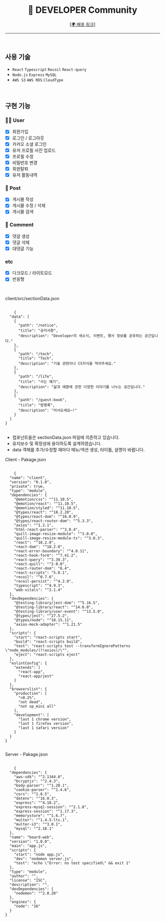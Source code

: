 <div align="center">
  <h1 color:green>🚀 DEVELOPER Community</h1>
  
  <a href="https://web-board-web-6g2llexw0nts.sel3.cloudtype.app/">[🌍 배포 링크]</a>
</div>

<hr/>
<br />

## 사용 기술

- `React` `Typescript` `Recoil` `React-query`
-  `Node.js` `Express` `MySQL`
-  `AWS S3` `AWS RDS` `CloudType`

<br />

##  구현 기능 

### 🙎‍♂️ User

- [x] 회원가입
- [x] 로그인 / 로그아웃
- [x] 카카오 소셜 로그인
- [x] 유저 프로필 사진 업로드
- [x] 프로필 수정
- [x] 비밀번호 변경
- [x] 회원탈퇴
- [x] 유저 활동내역

### 📜 Post

- [x] 게시물 작성
- [x] 게시물 수정 / 삭제
- [x] 게시물 검색

### 💬 Comment

- [x] 댓글 생성
- [x] 댓글 삭제
- [x] 대댓글 기능

### etc

- [x] 다크모드 / 라이트모드
- [x] 반응형 

<br />

<p>client/src/sectionData.json</p>
<pre>
  <code>
    {
  "data": [
    {
      "path": "/notice",
      "title": "공지사항",
      "description": "Developer의 새소식, 이벤트, 행사 정보를 공유하는 공간입니다."
    },
    {
      "path": "/tech",
      "title": "Tech",
      "description": "기술 관련이나 CS지식을 적어주세요."
    },
    {
      "path": "/life",
      "title": "사는 얘기",
      "description": "삶과 애환에 관한 다양한 이야기를 나누는 공간입니다."
    },
    {
      "path": "/guest-book",
      "title": "방명록",
      "description": "어서오세요~!"
    }
  ]
}
  </code>
</pre>

- 컴포넌트들은 sectionData.json 파일에 의존하고 있습니다.
- 유지보수 및 확장성에 용이하도록 설계하였습니다.
- data 객체를 추가/수정할 때마다 메뉴/섹션 생성, 타이틀, 설명이 바뀝니다.


<p>Client - Pakage.json</p>
<pre>
  <code>
    {
  "name": "client",
  "version": "0.1.0",
  "private": true,
  "type": "module",
  "dependencies": {
    "@emotion/css": "^11.10.5",
    "@emotion/react": "^11.10.5",
    "@emotion/styled": "^11.10.5",
    "@types/react": "^18.2.20",
    "@types/react-dom": "^18.0.9",
    "@types/react-router-dom": "^5.3.3",
    "axios": "^1.2.1",
    "html-react-parser": "^3.0.4",
    "quill-image-resize-module": "^3.0.0",
    "quill-image-resize-module-ts": "^3.0.3",
    "react": "^18.2.0",
    "react-dom": "^18.2.0",
    "react-error-boundary": "^4.0.11",
    "react-hook-form": "^7.41.2",
    "react-query": "^3.39.3",
    "react-quill": "^2.0.0",
    "react-router-dom": "6.4",
    "react-scripts": "5.0.1",
    "recoil": "^0.7.6",
    "recoil-persist": "^4.2.0",
    "typescript": "^4.9.3",
    "web-vitals": "^2.1.4"
  },
  "devDependencies": {
    "@testing-library/jest-dom": "^5.16.5",
    "@testing-library/react": "^14.0.0",
    "@testing-library/user-event": "^13.5.0",
    "@types/jest": "^27.5.2",
    "@types/node": "^18.15.11",
    "axios-mock-adapter": "^1.21.5"
  },
  "scripts": {
    "start": "react-scripts start",
    "build": "react-scripts build",
    "test": "react-scripts test --transformIgnorePatterns \"node_modules/(?!axios)/\"",
    "eject": "react-scripts eject"
  },
  "eslintConfig": {
    "extends": [
      "react-app",
      "react-app/jest"
    ]
  },
  "browserslist": {
    "production": [
      ">0.2%",
      "not dead",
      "not op_mini all"
    ],
    "development": [
      "last 1 chrome version",
      "last 1 firefox version",
      "last 1 safari version"
    ]
  }
}
  </code>
</pre>

<p>Server - Pakage.json</p>

<pre>
  <code>
    {
  "dependencies": {
    "aws-sdk": "^2.1344.0",
    "bcryptjs": "^2.4.3",
    "body-parser": "^1.20.1",
    "cookie-parser": "^1.4.6",
    "cors": "^2.8.5",
    "dotenv": "^16.0.3",
    "express": "^4.18.2",
    "express-mysql-session": "^2.1.8",
    "express-session": "^1.17.3",
    "memorystore": "^1.6.7",
    "multer": "^1.4.5-lts.1",
    "multer-s3": "^3.0.1",
    "mysql": "^2.18.1"
  },
  "name": "board-web",
  "version": "1.0.0",
  "main": "app.js",
  "scripts": {
    "start": "node app.js",
    "dev": "nodemon server.js",
    "test": "echo \"Error: no test specified\" && exit 1"
  },
  "type": "module",
  "author": "",
  "license": "ISC",
  "description": "",
  "devDependencies": {
    "nodemon": "^2.0.20"
  },
  "engines": {
    "node": "16"
  }
}
  </code>
</pre>


